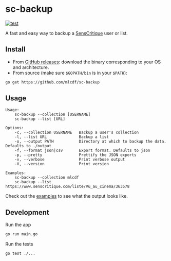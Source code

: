 # sc-backup

[![test](https://github.com/mlcdf/sc-backup/actions/workflows/test.yml/badge.svg?branch=main)](https://github.com/mlcdf/sc-backup/actions/workflows/test.yml)

A fast and easy way to backup a [SensCritique](https://www.senscritique.com) user or list.

## Install

- From [GitHub releases](https://github.com/mlcdf/sc-backup/releases): download the binary corresponding to your OS and architecture.
- From source (make sure `$GOPATH/bin` is in your `$PATH`):
```sh
go get https://github.com/mlcdf/sc-backup
```

## Usage

```
Usage:
    sc-backup --collection [USERNAME]
    sc-backup --list [URL]

Options:
    -c, --collection USERNAME   Backup a user's collection
    -l, --list URL              Backup a list
    -o, --output PATH           Directory at which to backup the data. Defaults to ./output
    -f, --format json|csv       Export format. Defaults to json
    -p, --pretty                Prettify the JSON exports
    -v, --verbose               Print verbose output
    -V, --version               Print version

Examples:
    sc-backup --collection mlcdf
    sc-backup --list https://www.senscritique.com/liste/Vu_au_cinema/363578
```

Check out the [examples](examples) to see what the output looks like.

## Development

Run the app
```sh
go run main.go
```

Run the tests
```sh
go test ./...
```
